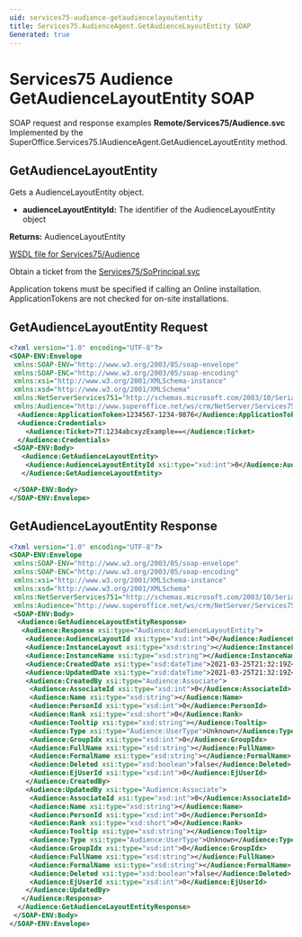 ```yaml
---
uid: services75-audience-getaudiencelayoutentity
title: Services75.AudienceAgent.GetAudienceLayoutEntity SOAP
Generated: true
---
```


# Services75 Audience GetAudienceLayoutEntity SOAP

SOAP request and response examples **Remote/Services75/Audience.svc**
Implemented by the <see cref="M:SuperOffice.Services75.IAudienceAgent.GetAudienceLayoutEntity">SuperOffice.Services75.IAudienceAgent.GetAudienceLayoutEntity</see> method.

## GetAudienceLayoutEntity

Gets a AudienceLayoutEntity object.

* **audienceLayoutEntityId:** The identifier of the AudienceLayoutEntity object

**Returns:** AudienceLayoutEntity


[WSDL file for Services75/Audience](../Services75-Audience.md)

Obtain a ticket from the [Services75/SoPrincipal.svc](../SoPrincipal/SoPrincipal.md)

Application tokens must be specified if calling an Online installation. ApplicationTokens are not checked for on-site installations.

## GetAudienceLayoutEntity Request

```xml
<?xml version="1.0" encoding="UTF-8"?>
<SOAP-ENV:Envelope
 xmlns:SOAP-ENV="http://www.w3.org/2003/05/soap-envelope"
 xmlns:SOAP-ENC="http://www.w3.org/2003/05/soap-encoding"
 xmlns:xsi="http://www.w3.org/2001/XMLSchema-instance"
 xmlns:xsd="http://www.w3.org/2001/XMLSchema"
 xmlns:NetServerServices751="http://schemas.microsoft.com/2003/10/Serialization/"
 xmlns:Audience="http://www.superoffice.net/ws/crm/NetServer/Services75">
  <Audience:ApplicationToken>1234567-1234-9876</Audience:ApplicationToken>
  <Audience:Credentials>
    <Audience:Ticket>7T:1234abcxyzExample==</Audience:Ticket>
  </Audience:Credentials>
 <SOAP-ENV:Body>
   <Audience:GetAudienceLayoutEntity>
    <Audience:AudienceLayoutEntityId xsi:type="xsd:int">0</Audience:AudienceLayoutEntityId>
   </Audience:GetAudienceLayoutEntity>

 </SOAP-ENV:Body>
</SOAP-ENV:Envelope>

```


## GetAudienceLayoutEntity Response

```xml
<?xml version="1.0" encoding="UTF-8"?>
<SOAP-ENV:Envelope
 xmlns:SOAP-ENV="http://www.w3.org/2003/05/soap-envelope"
 xmlns:SOAP-ENC="http://www.w3.org/2003/05/soap-encoding"
 xmlns:xsi="http://www.w3.org/2001/XMLSchema-instance"
 xmlns:xsd="http://www.w3.org/2001/XMLSchema"
 xmlns:NetServerServices751="http://schemas.microsoft.com/2003/10/Serialization/"
 xmlns:Audience="http://www.superoffice.net/ws/crm/NetServer/Services75">
 <SOAP-ENV:Body>
  <Audience:GetAudienceLayoutEntityResponse>
   <Audience:Response xsi:type="Audience:AudienceLayoutEntity">
    <Audience:AudienceLayoutId xsi:type="xsd:int">0</Audience:AudienceLayoutId>
    <Audience:InstanceLayout xsi:type="xsd:string"></Audience:InstanceLayout>
    <Audience:InstanceName xsi:type="xsd:string"></Audience:InstanceName>
    <Audience:CreatedDate xsi:type="xsd:dateTime">2021-03-25T21:32:19Z</Audience:CreatedDate>
    <Audience:UpdatedDate xsi:type="xsd:dateTime">2021-03-25T21:32:19Z</Audience:UpdatedDate>
    <Audience:CreatedBy xsi:type="Audience:Associate">
     <Audience:AssociateId xsi:type="xsd:int">0</Audience:AssociateId>
     <Audience:Name xsi:type="xsd:string"></Audience:Name>
     <Audience:PersonId xsi:type="xsd:int">0</Audience:PersonId>
     <Audience:Rank xsi:type="xsd:short">0</Audience:Rank>
     <Audience:Tooltip xsi:type="xsd:string"></Audience:Tooltip>
     <Audience:Type xsi:type="Audience:UserType">Unknown</Audience:Type>
     <Audience:GroupIdx xsi:type="xsd:int">0</Audience:GroupIdx>
     <Audience:FullName xsi:type="xsd:string"></Audience:FullName>
     <Audience:FormalName xsi:type="xsd:string"></Audience:FormalName>
     <Audience:Deleted xsi:type="xsd:boolean">false</Audience:Deleted>
     <Audience:EjUserId xsi:type="xsd:int">0</Audience:EjUserId>
    </Audience:CreatedBy>
    <Audience:UpdatedBy xsi:type="Audience:Associate">
     <Audience:AssociateId xsi:type="xsd:int">0</Audience:AssociateId>
     <Audience:Name xsi:type="xsd:string"></Audience:Name>
     <Audience:PersonId xsi:type="xsd:int">0</Audience:PersonId>
     <Audience:Rank xsi:type="xsd:short">0</Audience:Rank>
     <Audience:Tooltip xsi:type="xsd:string"></Audience:Tooltip>
     <Audience:Type xsi:type="Audience:UserType">Unknown</Audience:Type>
     <Audience:GroupIdx xsi:type="xsd:int">0</Audience:GroupIdx>
     <Audience:FullName xsi:type="xsd:string"></Audience:FullName>
     <Audience:FormalName xsi:type="xsd:string"></Audience:FormalName>
     <Audience:Deleted xsi:type="xsd:boolean">false</Audience:Deleted>
     <Audience:EjUserId xsi:type="xsd:int">0</Audience:EjUserId>
    </Audience:UpdatedBy>
   </Audience:Response>
  </Audience:GetAudienceLayoutEntityResponse>
 </SOAP-ENV:Body>
</SOAP-ENV:Envelope>

```

